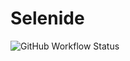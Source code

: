 # Selenide
![GitHub Workflow Status](https://github.com/lizaveta0/Selenide/workflows/gradle/badge.svg)
